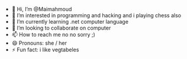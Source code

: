 - 👋 Hi, I’m @Maimahmoud
- 👀 I’m interested in programming and hacking and i playing chess also 
- 🌱 I’m currently learning .net computer language 
- 💞️ I’m looking to collaborate on computer
- 📫 How to reach me no no sorry ;)
- 😄 Pronouns: she / her 
- ⚡ Fun fact: i like vegtabeles 

<!---
Maimahmo/Maimahmo is a ✨ special ✨ repository because its `README.md` (this file) appears on your GitHub profile.
You can click the Preview link to take a look at your changes.
--->

